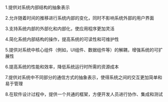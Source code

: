

1.提供对系统内部结构的抽象表示

2.允许随着时间的推移进行系统内部的变化，同时不影响系统外部的用户界面

3.支持系统内部的外部化和内部化，使应用程序更加灵活

4.简化系统内部结构的操作，提高系统的可读性和可维护性

5.提供对系统中核心组件（例如，UI组件、数据组件等）的解耦，增强系统的可扩展性

6.提高系统的性能和效率，降低系统运行时所需的资源成本

7.提供对系统中不同部分的通信方式的抽象表示，使得系统之间的交互更加简单和易于管理

8.在软件设计过程中，提供一个共通的框架，方便开发人员进行协作、集成和测试